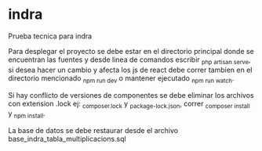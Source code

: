 # indra
Prueba tecnica para indra

Para desplegar el proyecto se debe estar en el directorio principal donde se encuentran las fuentes y desde linea de comandos escribir <sub>php artisan serve</sub>, si desea hacer un cambio y afecta los js de react debe correr tambien en el directorio mencionado <sub>npm run dev</sub> o mantener ejecutado <sub>npm run watch</sub>.

Si hay conflicto de versiones de componentes se debe eliminar los archivos con extension .lock ej: <sub>composer.lock</sub> y <sub>package-lock.json</sub>, correr <sub>composer install</sub> y <sub>npm install</sub>.

La base de datos se debe restaurar desde el archivo base_indra_tabla_multiplicacions.sql

